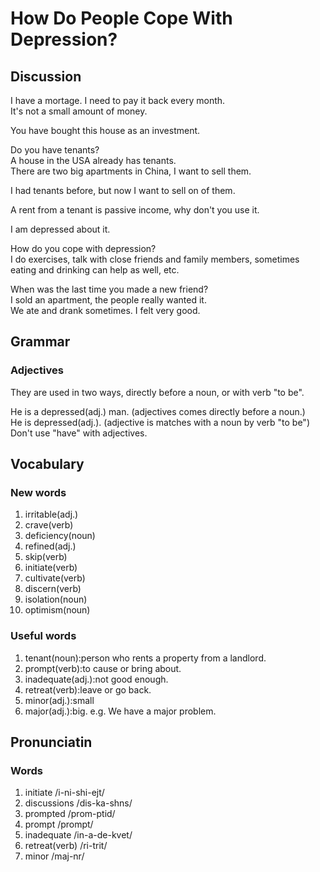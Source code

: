 # How Do People Cope With Depression?  
## Discussion
I have a mortage. I need to pay it back every month.  
It's not a small amount of money.  

You have bought this house as an investment.  

Do you have tenants?  
A house in the USA already has tenants.  
There are two big apartments in China, I want to sell them.  

I had tenants before, but now I want to sell on of them.  

A rent from a tenant is passive income, why don't you use it.  

I am depressed about it.  

How do you cope with depression?  
I do exercises, talk with close friends and family members, sometimes eating and drinking can help as well, etc.  

When was the last time you made a new friend?  
I sold an apartment, the people really wanted it.  
We ate and drank sometimes. I felt very good.   


## Grammar
### Adjectives
They are used in two ways, directly before a noun, or with verb "to be".  

He is a depressed(adj.) man. (adjectives comes directly before a noun.)  
He is depressed(adj.). (adjective is matches with a noun by verb "to be")  
Don't use "have" with adjectives.  

## Vocabulary
### New words
1. irritable(adj.)
1. crave(verb)
1. deficiency(noun)
1. refined(adj.)
1. skip(verb)
1. initiate(verb)
1. cultivate(verb)
1. discern(verb)
1. isolation(noun)
1. optimism(noun)

### Useful words
1. tenant(noun):person who rents a property from a landlord.
1. prompt(verb):to cause or bring about.
1. inadequate(adj.):not good enough.
1. retreat(verb):leave or go back.
1. minor(adj.):small
1. major(adj.):big. e.g. We have a major problem.



## Pronunciatin
### Words
1. initiate /i-ni-shi-ejt/
1. discussions /dis-ka-shns/
1. prompted /prom-ptid/
1. prompt /prompt/
1. inadequate	/in-a-de-kvet/
1. retreat(verb) /ri-trit/
1. minor /maj-nr/
